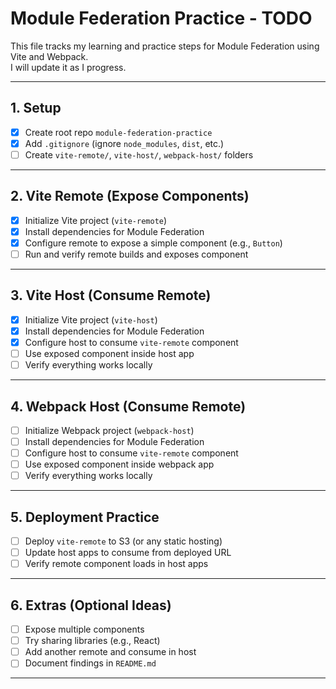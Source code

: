 # Module Federation Practice - TODO

This file tracks my learning and practice steps for Module Federation using Vite and Webpack.  
I will update it as I progress.

---

## 1. Setup
- [x] Create root repo `module-federation-practice`
- [x] Add `.gitignore` (ignore `node_modules`, `dist`, etc.)
- [ ] Create `vite-remote/`, `vite-host/`, `webpack-host/` folders

---

## 2. Vite Remote (Expose Components)
- [x] Initialize Vite project (`vite-remote`)
- [x] Install dependencies for Module Federation
- [x] Configure remote to expose a simple component (e.g., `Button`)
- [ ] Run and verify remote builds and exposes component

---

## 3. Vite Host (Consume Remote)
- [x] Initialize Vite project (`vite-host`)
- [x] Install dependencies for Module Federation
- [x] Configure host to consume `vite-remote` component
- [ ] Use exposed component inside host app
- [ ] Verify everything works locally

---

## 4. Webpack Host (Consume Remote)
- [ ] Initialize Webpack project (`webpack-host`)
- [ ] Install dependencies for Module Federation
- [ ] Configure host to consume `vite-remote` component
- [ ] Use exposed component inside webpack app
- [ ] Verify everything works locally

---

## 5. Deployment Practice
- [ ] Deploy `vite-remote` to S3 (or any static hosting)
- [ ] Update host apps to consume from deployed URL
- [ ] Verify remote component loads in host apps

---

## 6. Extras (Optional Ideas)
- [ ] Expose multiple components
- [ ] Try sharing libraries (e.g., React)
- [ ] Add another remote and consume in host
- [ ] Document findings in `README.md`

---
